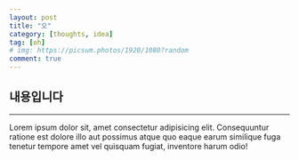 ```yaml
---
layout: post
title: "오"
category: [thoughts, idea]
tag: [oh]
# img: https://picsum.photos/1920/1080?random
comment: true
---
```


## 내용입니다

---

Lorem ipsum dolor sit, amet consectetur adipisicing elit. Consequuntur ratione est dolore illo aut possimus atque quo eaque earum similique fuga tenetur tempore amet vel quisquam fugiat, inventore harum odio!<br>
